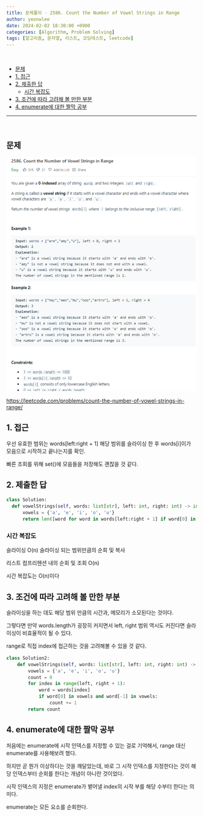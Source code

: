 ```yaml
---
title: 문제풀이 - 2586. Count the Number of Vowel Strings in Range
author: yeonwlee
date: 2024-02-02 18:30:00 +0900
categories: [Algorithm, Problem Solving]
tags: [알고리즘, 문자열, 리스트, 코딩테스트, leetcode]
---
```


<br>

- [문제](#문제)
- [1. 접근](#1-접근)
- [2. 제출한 답](#2-제출한-답)
  - [시간 복잡도](#시간-복잡도)
- [3. 조건에 따라 고려해 볼 만한 부분](#3-조건에-따라-고려해-볼-만한-부분)
- [4. enumerate에 대한 짤막 공부](#4-enumerate에-대한-짤막-공부)

---

<br>

## 문제

![image alt 문제](/assets/img/post/2024-02-02-problemsolving-leetcode-2586-count-the-number-of-vowel-strings-in-range/img0.png)

<https://leetcode.com/problems/count-the-number-of-vowel-strings-in-range/>

## 1. 접근

우선 유효한 범위는 words[left:right + 1]
해당 범위를 슬라이싱 한 후 words[i]이가 모음으로 시작하고 끝나는지를 확인.

빠른 조회를 위해 set()에 모음들을 저장해도 괜찮을 것 같다.

## 2. 제출한 답

```python
class Solution:
  def vowelStrings(self, words: list[str], left: int, right: int) -> int:
      vowels = {'a', 'e', 'i', 'o', 'u'}
      return len([word for word in words[left:right + 1] if word[0] in vowels and word[-1] in vowels])
```

### 시간 복잡도

슬라이싱 O(n) 슬라이싱 되는 범위만큼의 순회 및 복사

리스트 컴프리헨션 내의 순회 및 조회 O(n)

시간 복잡도는 O(n)이다

## 3. 조건에 따라 고려해 볼 만한 부분

슬라이싱을 하는 데도 해당 범위 만큼의 시간과, 메모리가 소모된다는 것이다.

그렇다면 만약 words.length가 굉장히 커지면서 left, right 범위 역시도 커진다면 슬라이싱이 비효율적이 될 수 있다.

range로 직접 index에 접근하는 것을 고려해볼 수 있을 것 같다.

```python
class Solution2:
    def vowelStrings(self, words: list[str], left: int, right: int) -> int:
        vowels = {'a', 'e', 'i', 'o', 'u'}
        count = 0
        for index in range(left, right + 1):
            word = words[index]
            if word[0] in vowels and word[-1] in vowels:
                count += 1
        return count
```

## 4. enumerate에 대한 짤막 공부

처음에는 enumerate에 시작 인덱스를 지정할 수 있는 걸로 기억해서, range 대신 enumerate를 사용해보려 했다.

하지만 곧 뭔가 이상하다는 것을 깨달았는데, 바로 그 시작 인덱스를 지정한다는 것이 해당 인덱스부터 순회를 한다는 개념이 아니란 것이었다.

시작 인덱스의 지정은 enumerate가 뱉어낼 index의 시작 부를 해당 수부터 한다는 의미다.

enumerate는 모든 요소를 순회한다.
